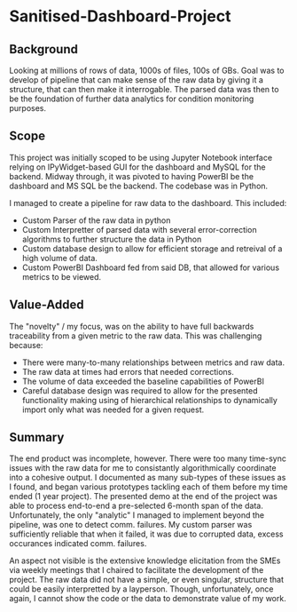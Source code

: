 # Sanitised-Dashboard-Project

## Background
Looking at millions of rows of data, 1000s of files, 100s of GBs.
Goal was to develop of pipeline that can make sense of the raw data by giving it a structure, that can then make it interrogable.
The parsed data was then to be the foundation of further data analytics for condition monitoring purposes.

## Scope
This project was initially scoped to be using Jupyter Notebook interface relying on IPyWidget-based GUI for the dashboard and MySQL for the backend. 
Midway through, it was pivoted to having PowerBI be the dashboard and MS SQL be the backend. The codebase was in Python.

I managed to create a pipeline for raw data to the dashboard. This included:
  * Custom Parser of the raw data in python
  * Custom Interpretter of parsed data with several error-correction algorithms to further structure the data in Python
  * Custom database design to allow for efficient storage and retreival of a high volume of data.
  * Custom PowerBI Dashboard fed from said DB, that allowed for various metrics to be viewed.

## Value-Added
The "novelty" / my focus, was on the ability to have full backwards traceability from a given metric to the raw data.
This was challenging because: 
  * There were many-to-many relationships between metrics and raw data.
  * The raw data at times had errors that needed corrections.
  * The volume of data exceeded the baseline capabilities of PowerBI
  * Careful database design was required to allow for the presented functionality making using of hierarchical relationships to dynamically import only what was needed for a given request.

## Summary
The end product was incomplete, however. There were too many time-sync issues with the raw data for me to consistantly algorithmically coordinate into a cohesive output.
I documented as many sub-types of these issues as I found, and began various prototypes tackling each of them before my time ended (1 year project). 
The presented demo at the end of the project was able to process end-to-end a pre-selected 6-month span of the data.
Unfortunately, the only "analytic" I managed to implement beyond the pipeline, was one to detect comm. failures. 
My custom parser was sufficiently reliable that when it failed, it was due to corrupted data, excess occurances indicated comm. failures.

An aspect not visible is the extensive knowledge elicitation from the SMEs via weekly meetings that I chaired to facilitate the development of the project. 
The raw data did not have a simple, or even singular, structure that could be easily interpretted by a layperson. 
Though, unfortunately, once again, I cannot show the code or the data to demonstrate value of my work.
